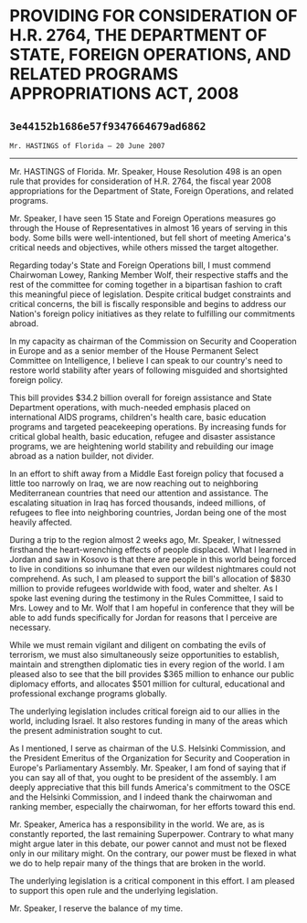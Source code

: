 # PROVIDING FOR CONSIDERATION OF H.R. 2764, THE DEPARTMENT OF STATE,  FOREIGN OPERATIONS, AND RELATED PROGRAMS APPROPRIATIONS ACT, 2008
## `3e44152b1686e57f9347664679ad6862`
`Mr. HASTINGS of Florida — 20 June 2007`

---


Mr. HASTINGS of Florida. Mr. Speaker, House Resolution 498 is an open 
rule that provides for consideration of H.R. 2764, the fiscal year 2008 
appropriations for the Department of State, Foreign Operations, and 
related programs.

Mr. Speaker, I have seen 15 State and Foreign Operations measures go 
through the House of Representatives in almost 16 years of serving in 
this body. Some bills were well-intentioned, but fell short of meeting 
America's critical needs and objectives, while others missed the target 
altogether.

Regarding today's State and Foreign Operations bill, I must commend 
Chairwoman Lowey, Ranking Member Wolf, their respective staffs and the 
rest of the committee for coming together in a bipartisan fashion to 
craft this meaningful piece of legislation. Despite critical budget 
constraints and critical concerns, the bill is fiscally responsible and 
begins to address our Nation's foreign policy initiatives as they 
relate to fulfilling our commitments abroad.

In my capacity as chairman of the Commission on Security and 
Cooperation in Europe and as a senior member of the House Permanent 
Select Committee on Intelligence, I believe I can speak to our 
country's need to restore world stability after years of following 
misguided and shortsighted foreign policy.



This bill provides $34.2 billion overall for foreign assistance and 
State Department operations, with much-needed emphasis placed on 
international AIDS programs, children's health care, basic education 
programs and targeted peacekeeping operations. By increasing funds for 
critical global health, basic education, refugee and disaster 
assistance programs, we are heightening world stability and rebuilding 
our image abroad as a nation builder, not divider.

In an effort to shift away from a Middle East foreign policy that 
focused a little too narrowly on Iraq, we are now reaching out to 
neighboring Mediterranean countries that need our attention and 
assistance. The escalating situation in Iraq has forced thousands, 
indeed millions, of refugees to flee into neighboring countries, Jordan 
being one of the most heavily affected.

During a trip to the region almost 2 weeks ago, Mr. Speaker, I 
witnessed firsthand the heart-wrenching effects of people displaced. 
What I learned in Jordan and saw in Kosovo is that there are people in 
this world being forced to live in conditions so inhumane that even our 
wildest nightmares could not comprehend. As such, I am pleased to 
support the bill's allocation of $830 million to provide refugees 
worldwide with food, water and shelter. As I spoke last evening during 
the testimony in the Rules Committee, I said to Mrs. Lowey and to Mr. 
Wolf that I am hopeful in conference that they will be able to add 
funds specifically for Jordan for reasons that I perceive are 
necessary.

While we must remain vigilant and diligent on combating the evils of 
terrorism, we must also simultaneously seize opportunities to 
establish, maintain and strengthen diplomatic ties in every region of 
the world. I am pleased also to see that the bill provides $365 million 
to enhance our public diplomacy efforts, and allocates $501 million for 
cultural, educational and professional exchange programs globally.

The underlying legislation includes critical foreign aid to our 
allies in the world, including Israel. It also restores funding in many 
of the areas which the present administration sought to cut.

As I mentioned, I serve as chairman of the U.S. Helsinki Commission, 
and the President Emeritus of the Organization for Security and 
Cooperation in Europe's Parliamentary Assembly. Mr. Speaker, I am fond 
of saying that if you can say all of that, you ought to be president of 
the assembly. I am deeply appreciative that this bill funds America's 
commitment to the OSCE and the Helsinki Commission, and I indeed thank 
the chairwoman and ranking member, especially the chairwoman, for her 
efforts toward this end.

Mr. Speaker, America has a responsibility in the world. We are, as is 
constantly reported, the last remaining Superpower. Contrary to what 
many might argue later in this debate, our power cannot and must not be 
flexed only in our military might. On the contrary, our power must be 
flexed in what we do to help repair many of the things that are broken 
in the world.

The underlying legislation is a critical component in this effort. I 
am pleased to support this open rule and the underlying legislation.

Mr. Speaker, I reserve the balance of my time.